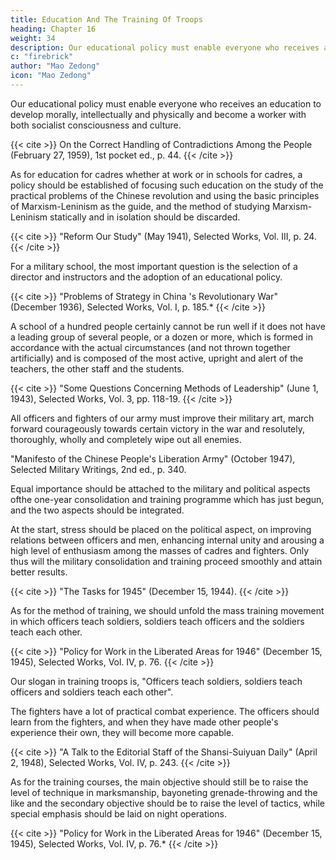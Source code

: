```yaml
---
title: Education And The Training Of Troops
heading: Chapter 16
weight: 34
description: Our educational policy must enable everyone who receives an education to develop morally, intellectually and physically
c: "firebrick"
author: "Mao Zedong"
icon: "Mao Zedong"
---
```



Our educational policy must enable everyone who receives an education to develop morally, intellectually and physically and become a worker with both socialist consciousness and culture.

{{< cite >}}
On the Correct Handling of Contradictions Among the People (February 27, 1959), 1st pocket ed., p. 44.
{{< /cite >}}

As for education for cadres whether at work or in schools for cadres, a policy should be established of focusing such education on the study of the practical problems of the Chinese revolution and using the basic principles of Marxism-Leninism as the guide, and the method of studying Marxism-
Leninism statically and in isolation should be discarded.

{{< cite >}}
"Reform Our Study" (May 1941), Selected Works, Vol. III, p. 24.
{{< /cite >}}


For a military school, the most important question is the selection of a director and instructors and the adoption of an educational policy.

{{< cite >}}
"Problems of Strategy in China 's Revolutionary War" (December 1936), Selected Works, Vol. I, p. 185.*
{{< /cite >}}

A school of a hundred people certainly cannot be run well if it does not have a leading group of several people, or a dozen or more, which is formed in accordance with the actual circumstances (and not thrown together artificially) and is composed of the most active, upright and alert of the
teachers, the other staff and the students.

{{< cite >}}
"Some Questions Concerning Methods of Leadership" (June 1, 1943), Selected Works,
Vol. 3, pp. 118-19.
{{< /cite >}}


All officers and fighters of our army must improve their military art, march forward courageously towards certain victory in the war and resolutely, thoroughly, wholly and completely wipe out all enemies.

"Manifesto of the Chinese People's Liberation Army" (October 1947), Selected Military Writings, 2nd ed., p. 340.

Equal importance should be attached to the military and political aspects ofthe one-year consolidation and training programme which has just begun, and the two aspects should be integrated. 

At the start, stress should be placed on the political aspect, on improving relations between officers and men, enhancing internal unity and arousing a high level of enthusiasm among the masses of cadres and fighters. Only thus will the military consolidation and training proceed smoothly and attain better results.

{{< cite >}} 
"The Tasks for 1945" (December 15, 1944).
{{< /cite >}}


As for the method of training, we should unfold the mass training movement in which officers teach soldiers, soldiers teach officers and the soldiers teach each other.

{{< cite >}}
"Policy for Work in the Liberated Areas for 1946" (December 15, 1945), Selected Works, Vol. IV, p. 76.
{{< /cite >}}

Our slogan in training troops is, "Officers teach soldiers, soldiers teach officers and soldiers teach each other". 

The fighters have a lot of practical combat experience. The officers should learn from the fighters, and when they have made other people's experience their own, they will become more
capable.

{{< cite >}}
"A Talk to the Editorial Staff of the Shansi-Suiyuan Daily" (April 2, 1948), Selected Works, Vol. IV, p. 243.
{{< /cite >}}

As for the training courses, the main objective should still be to raise the level of technique in marksmanship, bayoneting grenade-throwing and the like and the secondary objective should be to raise the level of tactics, while special emphasis should be laid on night operations.

{{< cite >}}
"Policy for Work in the Liberated Areas for 1946" (December 15, 1945), Selected Works, Vol. IV, p. 76.*
{{< /cite >}}
